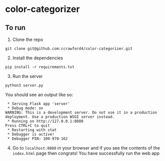 # color-categorizer

## To run
1. Clone the repo
```shell
git clone git@github.com:ccrawford4/color-categorizer.git
```
2. Install the dependencies
```shell
pip install -r requirements.txt
```
3. Run the server
```shell
python3 server.py
```
You should see an output like so:
```shell
 * Serving Flask app 'server'
 * Debug mode: on
WARNING: This is a development server. Do not use it in a production deployment. Use a production WSGI server instead.
 * Running on http://127.0.0.1:8080
Press CTRL+C to quit
 * Restarting with stat
 * Debugger is active!
 * Debugger PIN: 100-970-162
```
4. Go to `localhost:8080` in your browser and if you see the contents of the `index.html` page then congrats! You have successfully run the web app